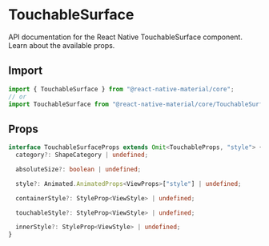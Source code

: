 # TouchableSurface

API documentation for the React Native TouchableSurface component. Learn about the available props.

## Import
 
```js
import { TouchableSurface } from "@react-native-material/core";
// or
import TouchableSurface from "@react-native-material/core/TouchableSurface";
```

## Props

```ts
interface TouchableSurfaceProps extends Omit<TouchableProps, "style"> {
  category?: ShapeCategory | undefined;

  absoluteSize?: boolean | undefined;

  style?: Animated.AnimatedProps<ViewProps>["style"] | undefined;

  containerStyle?: StyleProp<ViewStyle> | undefined;

  touchableStyle?: StyleProp<ViewStyle> | undefined;

  innerStyle?: StyleProp<ViewStyle> | undefined;
}

```
